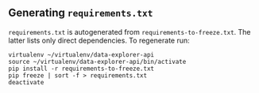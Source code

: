 ## Generating `requirements.txt`

`requirements.txt` is autogenerated from `requirements-to-freeze.txt`. The
latter lists only direct dependencies. To regenerate run:

```
virtualenv ~/virtualenv/data-explorer-api
source ~/virtualenv/data-explorer-api/bin/activate
pip install -r requirements-to-freeze.txt
pip freeze | sort -f > requirements.txt
deactivate
```
